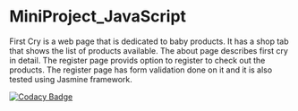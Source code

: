 # MiniProject_JavaScript
First Cry is a web page that is dedicated to baby products. It has a shop tab that shows the list of products available. The about page describes first cry in detail. The register page provids option to register to check out the products. The register page has form validation done on it and it is also tested using Jasmine framework.

[![Codacy Badge](https://api.codacy.com/project/badge/Grade/6785bd9a56584a26981683e89d41647d)](https://app.codacy.com/gh/99002509/MiniProject_JavaScript?utm_source=github.com&utm_medium=referral&utm_content=99002509/MiniProject_JavaScript&utm_campaign=Badge_Grade)
